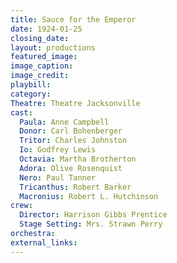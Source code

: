 ```yaml
---
title: Sauce for the Emperor
date: 1924-01-25
closing_date:
layout: productions
featured_image: 
image_caption:
image_credit:
playbill:
category:
Theatre: Theatre Jacksonville
cast:
  Paula: Anne Campbell
  Donor: Carl Bohenberger
  Tritor: Charles Johnston
  Io: Godfrey Lewis
  Octavia: Martha Brotherton
  Adora: Olive Rosenquist
  Nero: Paul Tanner
  Tricanthus: Robert Barker
  Macronius: Robert L. Hutchinson
crew:
  Director: Harrison Gibbs Prentice
  Stage Setting: Mrs. Strawn Perry
orchestra:
external_links:
---
```

